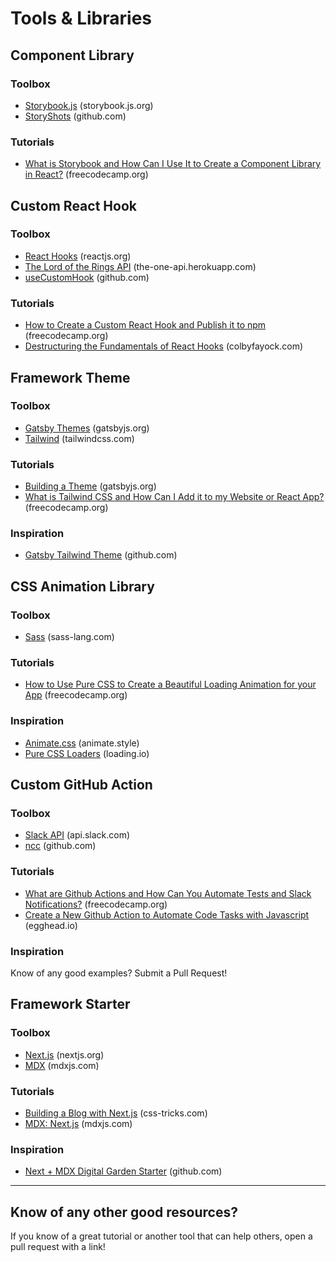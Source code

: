 # Tools & Libraries

## Component Library

### Toolbox
* [Storybook.js](https://storybook.js.org/) (storybook.js.org)
* [StoryShots](https://github.com/storybookjs/storybook/tree/master/addons/storyshots/storyshots-core) (github.com)

### Tutorials
* [What is Storybook and How Can I Use It to Create a Component Library in React?](https://www.freecodecamp.org/news/what-is-storybook-and-how-can-i-use-it-to-create-a-component-libary-in-react/) (freecodecamp.org)

## Custom React Hook

### Toolbox
* [React Hooks](https://reactjs.org/docs/hooks-reference.html) (reactjs.org)
* [The Lord of the Rings API](https://the-one-api.herokuapp.com/documentation) (the-one-api.herokuapp.com)
* [useCustomHook](https://github.com/colbyfayock/use-custom-hook) (github.com)

### Tutorials
* [How to Create a Custom React Hook and Publish it to npm](https://www.freecodecamp.org/news/how-to-create-a-custom-react-hook-and-publish-it-to-npm/) (freecodecamp.org)
* [Destructuring the Fundamentals of React Hooks](https://www.colbyfayock.com/2019/04/destructuring-the-fundamentals-of-react-hooks) (colbyfayock.com)

## Framework Theme

### Toolbox
* [Gatsby Themes](https://www.gatsbyjs.org/docs/themes/) (gatsbyjs.org)
* [Tailwind](https://tailwindcss.com/) (tailwindcss.com)

### Tutorials
* [Building a Theme](https://www.gatsbyjs.org/tutorial/building-a-theme/) (gatsbyjs.org)
* [What is Tailwind CSS and How Can I Add it to my Website or React App?](https://www.freecodecamp.org/news/what-is-tailwind-css-and-how-can-i-add-it-to-my-website-or-react-app/) (freecodecamp.org)

### Inspiration
* [Gatsby Tailwind Theme](https://github.com/talensjr/gatsby-theme-tailwindcss) (github.com)

## CSS Animation Library

### Toolbox
* [Sass](https://sass-lang.com/) (sass-lang.com)

### Tutorials
* [How to Use Pure CSS to Create a Beautiful Loading Animation for your App](https://www.freecodecamp.org/news/how-to-use-css-to-create-a-beautiful-loading-animation-for-your-app/) (freecodecamp.org)

### Inspiration
* [Animate.css](https://animate.style/) (animate.style)
* [Pure CSS Loaders](https://loading.io/css/) (loading.io)

## Custom GitHub Action

### Toolbox
 
* [Slack API](https://api.slack.com/) (api.slack.com)
* [ncc](https://github.com/vercel/ncc) (github.com)

### Tutorials
* [What are Github Actions and How Can You Automate Tests and Slack Notifications?](https://www.freecodecamp.org/news/what-are-github-actions-and-how-can-you-automate-tests-and-slack-notifications/) (freecodecamp.org)
* [Create a New Github Action to Automate Code Tasks with Javascript](https://egghead.io/playlists/create-a-new-github-action-to-automate-code-tasks-with-javascript-f1e9?af=atzgap) (egghead.io)

### Inspiration
Know of any good examples? Submit a Pull Request!

## Framework Starter

### Toolbox
* [Next.js](https://nextjs.org/) (nextjs.org)
* [MDX](https://mdxjs.com/) (mdxjs.com)

### Tutorials
* [Building a Blog with Next.js](https://css-tricks.com/building-a-blog-with-next-js/) (css-tricks.com)
* [MDX: Next.js](https://mdxjs.com/getting-started/next) (mdxjs.com)

### Inspiration
* [Next + MDX Digital Garden Starter](https://github.com/RyanWarner/next-mdx-digital-garden-starter/) (github.com)

---

## Know of any other good resources?
If you know of a great tutorial or another tool that can help others, open a pull request with a link!
